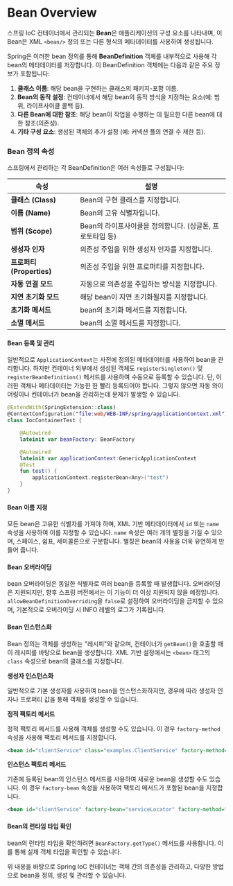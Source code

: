 # Bean Overview

스프링 IoC 컨테이너에서 관리되는 **Bean**은 애플리케이션의 구성 요소를 나타내며, 이 Bean은 XML `<bean/>` 정의 또는 다른 형식의 메타데이터를 사용하여 생성됩니다.&#x20;

Spring은 이러한 bean 정의를 통해 **BeanDefinition** 객체를 내부적으로 사용해 각 bean의 메타데이터를 저장합니다. 이 BeanDefinition 객체에는 다음과 같은 주요 정보가 포함됩니다:

1. **클래스 이름**: 해당 bean을 구현하는 클래스의 패키지-포함 이름.
2. **Bean의 동작 설정**: 컨테이너에서 해당 bean의 동작 방식을 지정하는 요소(예: 범위, 라이프사이클 콜백 등).
3. **다른 Bean에 대한 참조**: 해당 bean이 작업을 수행하는 데 필요한 다른 bean에 대한 참조(의존성).
4. **기타 구성 요소**: 생성된 객체의 추가 설정 (예: 커넥션 풀의 연결 수 제한 등).

### Bean 정의 속성

스프링에서 관리하는 각 BeanDefinition은 여러 속성들로 구성됩니다:

| **속성**                | **설명**                              |
| --------------------- | ----------------------------------- |
| **클래스 (Class)**       | Bean의 구현 클래스를 지정합니다.                |
| **이름 (Name)**         | Bean의 고유 식별자입니다.                    |
| **범위 (Scope)**        | Bean의 라이프사이클을 정의합니다. (싱글톤, 프로토타입 등) |
| **생성자 인자**            | 의존성 주입을 위한 생성자 인자를 지정합니다.           |
| **프로퍼티 (Properties)** | 의존성 주입을 위한 프로퍼티를 지정합니다.             |
| **자동 연결 모드**          | 자동으로 의존성을 주입하는 방식을 지정합니다.           |
| **지연 초기화 모드**         | 해당 bean이 지연 초기화될지를 지정합니다.           |
| **초기화 메서드**           | bean의 초기화 메서드를 지정합니다.               |
| **소멸 메서드**            | bean의 소멸 메서드를 지정합니다.                |

#### Bean 등록 및 관리

일반적으로 `ApplicationContext`는 사전에 정의된 메타데이터를 사용하여 bean을 관리합니다. 하지만 컨테이너 외부에서 생성된 객체도 `registerSingleton()` 및 `registerBeanDefinition()` 메서드를 사용하여 수동으로 등록할 수 있습니다. 단, 이러한 객체나 메타데이터는 가능한 한 빨리 등록되어야 합니다. 그렇지 않으면 자동 와이어링이나 컨테이너가 bean을 관리하는데 문제가 발생할 수 있습니다.

```kotlin
@ExtendWith(SpringExtension::class)
@ContextConfiguration("file:web/WEB-INF/spring/applicationContext.xml")
class IocContainerTest {

    @Autowired
    lateinit var beanFactory: BeanFactory

    @Autowired
    lateinit var applicationContext:GenericApplicationContext
    @Test
    fun test() {
        applicationContext.registerBean<Any>("test")
    }
}

```

#### Bean 이름 지정

모든 bean은 고유한 식별자를 가져야 하며, XML 기반 메타데이터에서 `id` 또는 `name` 속성을 사용하여 이를 지정할 수 있습니다. `name` 속성은 여러 개의 별칭을 가질 수 있으며, 스페이스, 쉼표, 세미콜론으로 구분합니다. 별칭은 bean의 사용을 더욱 유연하게 만들어 줍니다.

#### Bean 오버라이딩

bean 오버라이딩은 동일한 식별자로 여러 bean을 등록할 때 발생합니다. 오버라이딩은 지원되지만, 향후 스프링 버전에서는 이 기능이 더 이상 지원되지 않을 예정입니다. `allowBeanDefinitionOverriding`을 `false`로 설정하여 오버라이딩을 금지할 수 있으며, 기본적으로 오버라이딩 시 INFO 레벨의 로그가 기록됩니다.

#### Bean 인스턴스화

Bean 정의는 객체를 생성하는 "레시피"와 같으며, 컨테이너가 `getBean()`을 호출할 때 이 레시피를 바탕으로 bean을 생성합니다. XML 기반 설정에서는 `<bean>` 태그의 `class` 속성으로 bean의 클래스를 지정합니다.

**생성자 인스턴스화**

일반적으로 기본 생성자를 사용하여 bean을 인스턴스화하지만, 경우에 따라 생성자 인자나 프로퍼티 값을 통해 객체를 생성할 수 있습니다.

**정적 팩토리 메서드**

정적 팩토리 메서드를 사용해 객체를 생성할 수도 있습니다. 이 경우 `factory-method` 속성을 사용해 팩토리 메서드를 지정합니다.

```xml
<bean id="clientService" class="examples.ClientService" factory-method="createInstance"/>
```

**인스턴스 팩토리 메서드**

기존에 등록된 bean의 인스턴스 메서드를 사용하여 새로운 bean을 생성할 수도 있습니다. 이 경우 `factory-bean` 속성을 사용하여 팩토리 메서드가 포함된 bean을 지정합니다.

```xml
<bean id="clientService" factory-bean="serviceLocator" factory-method="createClientServiceInstance"/>
```

#### Bean의 런타임 타입 확인

bean의 런타임 타입을 확인하려면 `BeanFactory.getType()` 메서드를 사용합니다. 이를 통해 실제 객체 타입을 확인할 수 있습니다.

위 내용을 바탕으로 Spring IoC 컨테이너는 객체 간의 의존성을 관리하고, 다양한 방법으로 bean을 정의, 생성 및 관리할 수 있습니다.
